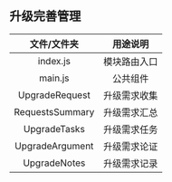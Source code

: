 ## 升级完善管理

| 文件/文件夹 | 用途说明 |
| :------: | :------:    |
| index.js | 模块路由入口  |
| main.js  | 公共组件     |
| UpgradeRequest | 升级需求收集 |
| RequestsSummary | 升级需求汇总 |
| UpgradeTasks | 升级需求任务 |
| UpgradeArgument | 升级需求论证 |
| UpgradeNotes| 升级需求记录 |
